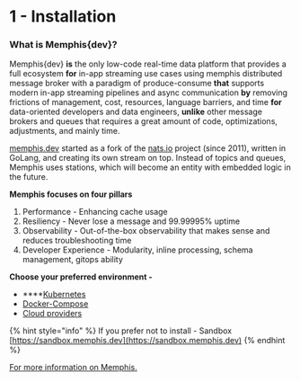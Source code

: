 # 1 - Installation

### What is Memphis{dev}?

Memphis{dev} **is** the only low-code real-time data platform that provides a full ecosystem **for** in-app streaming use cases using memphis distributed message broker with a paradigm of produce-consume **that** supports modern in-app streaming pipelines and async communication **by** removing frictions of management, cost, resources, language barriers, and time **for** data-oriented developers and data engineers, **unlike** other message brokers and queues that requires a great amount of code, optimizations, adjustments, and mainly time.

[memphis.dev](https://memphis.dev/) started as a fork of the [nats.io](http://nats.io/) project (since 2011), written in GoLang, and creating its own stream on top. Instead of topics and queues, Memphis uses stations, which will become an entity with embedded logic in the future.

**Memphis focuses on four pillars**

1. Performance - Enhancing cache usage
2. Resiliency - Never lose a message and 99.99995% uptime
3. Observability - Out-of-the-box observability that makes sense and reduces troubleshooting time
4. Developer Experience - Modularity, inline processing, schema management, gitops ability

**Choose your preferred environment -**&#x20;

* ****[Kubernetes](deployment/kubernetes.md)
* [Docker-Compose](deployment/docker-compose.md#step-1-download-compose.yaml-file)
* [Cloud providers](deployment/cloud-deployment/)

{% hint style="info" %}
If you prefer not to install - Sandbox [https://sandbox.memphis.dev](https://sandbox.memphis.dev)
{% endhint %}

[For more information on Memphis.](memphis/overview.md)
